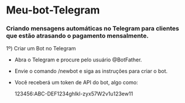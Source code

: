 # Meu-bot-Telegram

###  Criando mensagens automáticas no Telegram para clientes que estão atrasando o pagamento mensalmente.

1º) Criar um Bot no Telegram
- Abra o Telegram e procure pelo usuário @BotFather.
- Envie o comando /newbot e siga as instruções para criar o bot.
- Você receberá um token de API do bot, algo como:
  
  123456:ABC-DEF1234ghIkl-zyx57W2v1u123ew11

